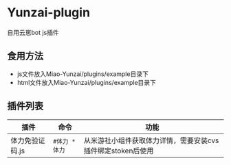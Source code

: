# Yunzai-plugin

自用云崽bot js插件

## 食用方法

- js文件放入Miao-Yunzai/plugins/example目录下
- html文件放入Miao-Yunzai/plugins/example目录下

## 插件列表

| 插件           | 命令             | 功能                                                         |
| -------------- | --------------- | ------------------------------------------------------------ |
| 体力免验证码.js | `#体力 *体力`    | 从米游社小组件获取体力详情，需要安装cvs插件绑定stoken后使用       |
